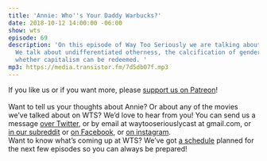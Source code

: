 ```yaml
---
title: 'Annie: Who''s Your Daddy Warbucks?'
date: 2018-10-12 14:00:00 -06:00
show: wts
episode: 69
description: 'On this episode of Way Too Seriously we are talking about 1982''s Annie.
  We talk about undifferentiated otherness, the calcification of gender roles and
  whether capitalism can be redeemed. '
mp3: https://media.transistor.fm/7d5db07f.mp3
---
```


If you like us or if you want more, please [support us on Patreon](https://www.patreon.com/clockworkscast)!\
\
Want to tell us your thoughts about Annie? Or about any of the movies we’ve talked about on WTS? We’d love to hear from you! You can send us a message [over Twitter](http://www.twitter.com/wtscast), or by email at waytooseriouslycast at gmail.com, or [in our subreddit](https://www.reddit.com/r/Goodstuff_fm/) or [on Facebook](http://www.facebook.com/wtscast), or [on instagram](https://www.instagram.com/waytooseriously/).\
Want to know what’s coming up at WTS? We’ve got [a schedule](https://docs.google.com/document/d/1f6fvTgbzQOCUD_potL6mWClmSC3D2cOBgKz36OwSC68) planned for the next few episodes so you can always be prepared!